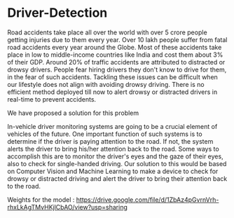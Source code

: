 # Driver-Detection

Road accidents take place all over the world with over 5 crore people getting injuries due to them every year. Over 10 lakh people suffer from fatal road accidents every year around the Globe. Most of these accidents take place in low to middle-income countries like India and cost them about 3% of their GDP. Around 20% of traffic accidents are attributed to distracted or drowsy drivers. People fear hiring drivers they don't know to drive for them, in the fear of such accidents. Tackling these issues can be difficult when our lifestyle does not align with avoiding drowsy driving. There is no efficient method deployed till now to alert drowsy or distracted drivers in real-time to prevent accidents. 

We have proposed a solution for this problem

In-vehicle driver monitoring systems are going to be a crucial element of vehicles of the future. One important function of such systems is to determine if the driver is paying attention to the road. If not, the system alerts the driver to bring his/her attention back to the road. Some ways to accomplish this are to monitor the driver's eyes and the gaze of their eyes, also to check for single-handed driving. Our solution to this would be based on Computer Vision and Machine Learning to make a device to check for drowsy or distracted driving and alert the driver to bring their attention back to the road.

Weights for the model : https://drive.google.com/file/d/1ZbAz4pGvrnVrh-rhxLkAgTMvHKjlCbAO/view?usp=sharing


